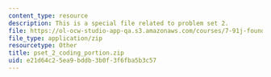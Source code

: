 ```yaml
---
content_type: resource
description: This is a special file related to problem set 2.
file: https://ol-ocw-studio-app-qa.s3.amazonaws.com/courses/7-91j-foundations-of-computational-and-systems-biology-spring-2014/e21d64c25ea9bddb3b0f3f6fba5b3c57_pset_2_coding_portion.zip
file_type: application/zip
resourcetype: Other
title: pset_2_coding_portion.zip
uid: e21d64c2-5ea9-bddb-3b0f-3f6fba5b3c57
---
```

